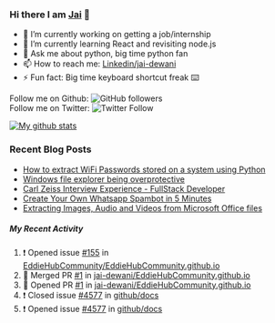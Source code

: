 
### Hi there I am [Jai](https://jaid.tech) 👋

- 🔭 I’m currently working on getting a job/internship
- 🌱 I’m currently learning React and revisiting node.js
- 💬 Ask me about python, big time python fan 
- 📫 How to reach me: [Linkedin/jai-dewani](https://www.linkedin.com/in/jai-dewani)
- ⚡ Fun fact: Big time keyboard shortcut freak :keyboard:

Follow me on Github: ![GitHub followers](https://img.shields.io/github/followers/jai-dewani?label=Follow&style=social)  
Follow me on Twitter: ![Twitter Follow](https://img.shields.io/twitter/follow/jai_dewani?label=Follow&style=social)  

[![My github stats](https://github-readme-stats.vercel.app/api?username=jai-dewani)](https://github.com/jai-dewani?tab=repositories)

### Recent Blog Posts
<!-- BLOG-POST-LIST:START -->
- [How to extract WiFi Passwords stored on a system using Python](https://blogs.jaid.tech/extract-wifi-passwords/)
- [Windows file explorer being overprotective](https://blogs.jaid.tech/windows-file-structure/)
- [Carl Zeiss Interview Experience - FullStack Developer](https://blogs.jaid.tech/carl-zeiss-interview-experience/)
- [Create Your Own Whatsapp Spambot in 5 Minutes](https://blogs.jaid.tech/automate-whatsapp/)
- [Extracting Images, Audio and Videos from Microsoft Office files](https://blogs.jaid.tech/extracting-data-from-microsoft-office/)
<!-- BLOG-POST-LIST:END -->

##### My Recent Activity
<!--START_SECTION:activity-->
1. ❗️ Opened issue [#155](https://github.com/EddieHubCommunity/EddieHubCommunity.github.io/issues/155) in [EddieHubCommunity/EddieHubCommunity.github.io](https://github.com/EddieHubCommunity/EddieHubCommunity.github.io)
2. 🎉 Merged PR [#1](https://github.com/jai-dewani/EddieHubCommunity.github.io/pull/1) in [jai-dewani/EddieHubCommunity.github.io](https://github.com/jai-dewani/EddieHubCommunity.github.io)
3. 💪 Opened PR [#1](https://github.com/jai-dewani/EddieHubCommunity.github.io/pull/1) in [jai-dewani/EddieHubCommunity.github.io](https://github.com/jai-dewani/EddieHubCommunity.github.io)
4. ❗️ Closed issue [#4577](https://github.com/github/docs/issues/4577) in [github/docs](https://github.com/github/docs)
5. ❗️ Opened issue [#4577](https://github.com/github/docs/issues/4577) in [github/docs](https://github.com/github/docs)
<!--END_SECTION:activity-->
